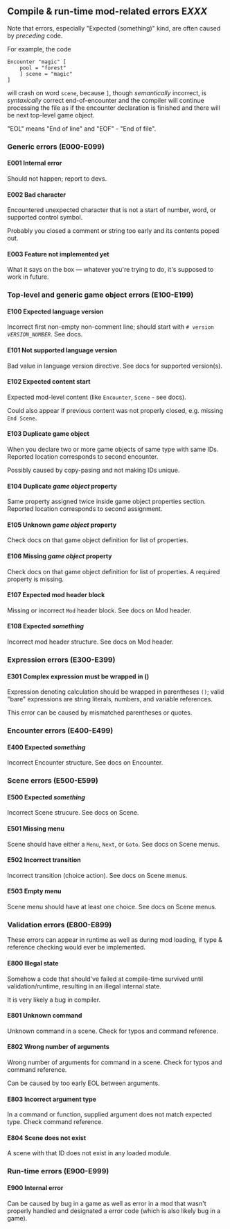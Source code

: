 ## Compile & run-time mod-related errors E*XXX*
Note that errors, especially "Expected (something)" kind, are often caused by _preceding_ code. 

For example, the code
```
Encounter "magic" [
    pool = "forest" 
    ] scene = "magic"
]
```
will crash on word `scene`, because `]`, though _semantically_ incorrect, is _syntaxically_ correct end-of-encounter and the compiler will continue processing the file as if the encounter declaration is finished and there will be next top-level game object.

"EOL" means "End of line" and "EOF" - "End of file". 

### Generic errors (E000-E099)

#### E001 Internal error
Should not happen; report to devs.
#### E002 Bad character
Encountered unexpected character that is not a start of number, word, or supported control symbol. 

Probably you closed a comment or string too early and its contents poped out.
#### E003 Feature not implemented yet
What it says on the box &mdash; whatever you're trying to do, it's supposed to work in future.

### Top-level and generic game object errors (E100-E199)

#### E100 Expected language version
Incorrect first non-empty non-comment line; should start with `# version `*`VERSION_NUMBER`*. See docs.
#### E101 Not supported language version
Bad value in language version directive. See docs for supported version(s).
#### E102 Expected content start
Expected mod-level content (like `Encounter`, `Scene` - see docs). 

Could also appear if previous content was not properly closed, e.g. missing `End Scene`.
#### E103 Duplicate game object
When you declare two or more game objects of same type with same IDs. Reported location corresponds to second encounter.

Possibly caused by copy-pasing and not making IDs unique.
#### E104 Duplicate *game object* property
Same property assigned twice inside game object properties section. Reported location corresponds to second assignment.
#### E105 Unknown *game object* property
Check docs on that game object definition for list of properties.
#### E106 Missing *game object* property
Check docs on that game object definition for list of properties. A required property is missing. 
#### E107 Expected mod header block
Missing or incorrect `Mod` header block. See docs on Mod header.
#### E108 Expected *something*
Incorrect mod header structure. See docs on Mod header.

### Expression errors (E300-E399)

#### E301 Complex expression must be wrapped in ()
Expression denoting calculation should be wrapped in parentheses `()`; valid "bare" expressions are string literals, numbers, and variable references.

This error can be caused by mismatched parentheses or quotes.

### Encounter errors (E400-E499)

#### E400 Expected *something*
Incorrect Encounter structure. See docs on Encounter.

### Scene errors (E500-E599)

#### E500 Expected *something*
Incorrect Scene strucure. See docs on Scene.
#### E501 Missing menu
Scene should have either a `Menu`, `Next`, or `Goto`. See docs on Scene menus.
#### E502 Incorrect transition
Incorrect transition (choice action). See docs on Scene menus.
#### E503 Empty menu
Scene menu should have at least one choice. See docs on Scene menus.

### Validation errors (E800-E899)
These errors can appear in runtime as well as during mod loading, if type & reference checking would ever be implemented.

#### E800 Illegal state
Somehow a code that should've failed at compile-time survived until validation/runtime, resulting in an illegal internal state.

It is very likely a bug in compiler.

#### E801 Unknown command
Unknown command in a scene. Check for typos and command reference. 

#### E802 Wrong number of arguments
Wrong number of arguments for command in a scene. Check for typos and command reference.

Can be caused by too early EOL between arguments.

#### E803 Incorrect argument type
In a command or function, supplied argument does not match expected type. Check command reference.

#### E804 Scene does not exist
A scene with that ID does not exist in any loaded module.

### Run-time errors (E900-E999)

#### E900 Internal error
Can be caused by bug in a game as well as error in a mod that wasn't properly handled and designated a error code (which is also likely bug in a game).

